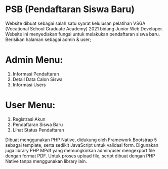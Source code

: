 # PSB (Pendaftaran Siswa Baru)

Website dibuat sebagai salah satu syarat kelulusan pelatihan VSGA (Vocational School Graduate Academy) 2021 bidang Junior Web Developer.
Website ini menyediakan fungsi untuk melakukan pendaftaran siswa baru.
Berisikan halaman sebagai admin & user;

# Admin Menu:
1. Informasi Pendaftaran
2. Detail Data Calon Siswa
3. Informasi Users

# User Menu:
1. Registrasi Akun
2. Pendaftaran Siswa Baru
3. Lihat Status Pendaftaran

Dibuat menggunakan PHP Native, didukung oleh Framework Bootstrap 5 sebagai template, serta sedikit JavaScript untuk validasi form.
Digunakan juga library PHP MPdf yang memungkinkan admin/user mengexport file dengan format PDF.
Untuk proses upload file, script dibuat dengan PHP Native tanpa menggunakan library lain.
